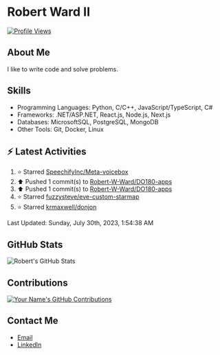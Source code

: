 
# Robert Ward II

[![Profile Views](https://komarev.com/ghpvc/?username=Robert-W-Ward)](https://github.com/Robert-W-Ward)

## About Me
I like to write code and solve problems.

## Skills
- Programming Languages: Python, C/C++, JavaScript/TypeScript, C#
- Frameworks: .NET/ASP.NET, React.js, Node.js, Next.js
- Databases: MicrosoftSQL, PostgreSQL, MongoDB
- Other Tools: Git, Docker, Linux

## :zap: Latest Activities
<!--RECENT_ACTIVITY:start-->
1. ⭐ Starred [SpeechifyInc/Meta-voicebox](https://github.com/SpeechifyInc/Meta-voicebox)
2. ⬆️ Pushed 1 commit(s) to [Robert-W-Ward/DO180-apps](https://github.com/Robert-W-Ward/DO180-apps)
3. ⬆️ Pushed 1 commit(s) to [Robert-W-Ward/DO180-apps](https://github.com/Robert-W-Ward/DO180-apps)
4. ⭐ Starred [fuzzysteve/eve-custom-starmap](https://github.com/fuzzysteve/eve-custom-starmap)
5. ⭐ Starred [krmaxwell/donjon](https://github.com/krmaxwell/donjon)
<!--RECENT_ACTIVITY:end-->

<!--RECENT_ACTIVITY:last_update-->
Last Updated: Sunday, July 30th, 2023, 1:54:38 AM
<!--RECENT_ACTIVITY:last_update_end-->

<!--END_SECTIN:activity-->
## GitHub Stats
![Robert's GitHub Stats](https://github-readme-stats.vercel.app/api?username=Robert-W-Ward&show_icons=true&theme=radical)

## Contributions
[![Your Name's GitHub Contributions](https://github-readme-streak-stats.herokuapp.com/?user=Robert-W-Ward&theme=radical)](https://github.com/your-username)

## Contact Me
- [Email](mailto:robertwesleyward2019@gmail.com)
- [LinkedIn](https://linkedin.com/in/https://www.linkedin.com/in/robert-ward-ii/)

